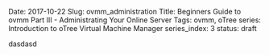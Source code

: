 Date: 2017-10-22
Slug: ovmm_administration
Title: Beginners Guide to ovmm Part III - Administrating Your Online Server
Tags: ovmm, oTree
series: Introduction to oTree Virtual Machine Manager
series_index: 3
status: draft

dasdasd
